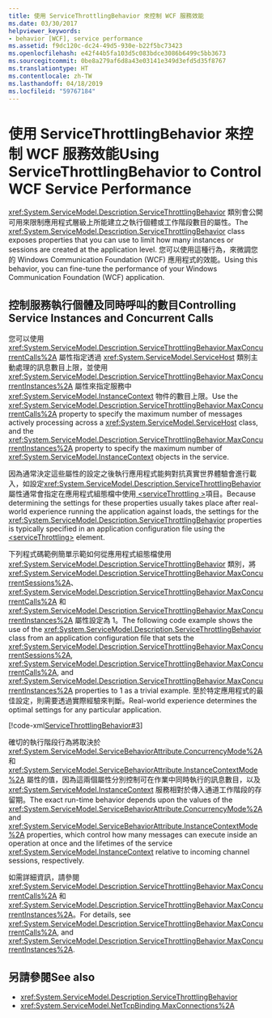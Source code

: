 ```yaml
---
title: 使用 ServiceThrottlingBehavior 來控制 WCF 服務效能
ms.date: 03/30/2017
helpviewer_keywords:
- behavior [WCF], service performance
ms.assetid: f9dc120c-dc24-49d5-930e-b22f5bc73423
ms.openlocfilehash: e42f44b5fa103d5c083bdce3086b6499c5bb3673
ms.sourcegitcommit: 0be8a279af6d8a43e03141e349d3efd5d35f8767
ms.translationtype: HT
ms.contentlocale: zh-TW
ms.lasthandoff: 04/18/2019
ms.locfileid: "59767184"
---
```

# <a name="using-servicethrottlingbehavior-to-control-wcf-service-performance"></a><span data-ttu-id="b4763-102">使用 ServiceThrottlingBehavior 來控制 WCF 服務效能</span><span class="sxs-lookup"><span data-stu-id="b4763-102">Using ServiceThrottlingBehavior to Control WCF Service Performance</span></span>
<span data-ttu-id="b4763-103"><xref:System.ServiceModel.Description.ServiceThrottlingBehavior> 類別會公開可用來限制應用程式層級上所能建立之執行個體或工作階段數目的屬性。</span><span class="sxs-lookup"><span data-stu-id="b4763-103">The <xref:System.ServiceModel.Description.ServiceThrottlingBehavior> class exposes properties that you can use to limit how many instances or sessions are created at the application level.</span></span> <span data-ttu-id="b4763-104">您可以使用這種行為，來微調您的 Windows Communication Foundation (WCF) 應用程式的效能。</span><span class="sxs-lookup"><span data-stu-id="b4763-104">Using this behavior, you can fine-tune the performance of your Windows Communication Foundation (WCF) application.</span></span>  
  
## <a name="controlling-service-instances-and-concurrent-calls"></a><span data-ttu-id="b4763-105">控制服務執行個體及同時呼叫的數目</span><span class="sxs-lookup"><span data-stu-id="b4763-105">Controlling Service Instances and Concurrent Calls</span></span>  
 <span data-ttu-id="b4763-106">您可以使用 <xref:System.ServiceModel.Description.ServiceThrottlingBehavior.MaxConcurrentCalls%2A> 屬性指定透過 <xref:System.ServiceModel.ServiceHost> 類別主動處理的訊息數目上限，並使用 <xref:System.ServiceModel.Description.ServiceThrottlingBehavior.MaxConcurrentInstances%2A> 屬性來指定服務中 <xref:System.ServiceModel.InstanceContext> 物件的數目上限。</span><span class="sxs-lookup"><span data-stu-id="b4763-106">Use the <xref:System.ServiceModel.Description.ServiceThrottlingBehavior.MaxConcurrentCalls%2A> property to specify the maximum number of messages actively processing across a <xref:System.ServiceModel.ServiceHost> class, and the <xref:System.ServiceModel.Description.ServiceThrottlingBehavior.MaxConcurrentInstances%2A> property to specify the maximum number of <xref:System.ServiceModel.InstanceContext> objects in the service.</span></span>  
  
 <span data-ttu-id="b4763-107">因為通常決定這些屬性的設定之後執行應用程式能夠對抗真實世界體驗會進行載入，如設定<xref:System.ServiceModel.Description.ServiceThrottlingBehavior>屬性通常會指定在應用程式組態檔中使用[ \<serviceThrottling >](../../../../docs/framework/configure-apps/file-schema/wcf/servicethrottling.md)項目。</span><span class="sxs-lookup"><span data-stu-id="b4763-107">Because determining the settings for these properties usually takes place after real-world experience running the application against loads, the settings for the <xref:System.ServiceModel.Description.ServiceThrottlingBehavior> properties is typically specified in an application configuration file using the [\<serviceThrottling>](../../../../docs/framework/configure-apps/file-schema/wcf/servicethrottling.md) element.</span></span>  
  
 <span data-ttu-id="b4763-108">下列程式碼範例簡單示範如何從應用程式組態檔使用 <xref:System.ServiceModel.Description.ServiceThrottlingBehavior> 類別，將 <xref:System.ServiceModel.Description.ServiceThrottlingBehavior.MaxConcurrentSessions%2A>、<xref:System.ServiceModel.Description.ServiceThrottlingBehavior.MaxConcurrentCalls%2A> 和 <xref:System.ServiceModel.Description.ServiceThrottlingBehavior.MaxConcurrentInstances%2A> 屬性設定為 1。</span><span class="sxs-lookup"><span data-stu-id="b4763-108">The following code example shows the use of the <xref:System.ServiceModel.Description.ServiceThrottlingBehavior> class from an application configuration file that sets the <xref:System.ServiceModel.Description.ServiceThrottlingBehavior.MaxConcurrentSessions%2A>, <xref:System.ServiceModel.Description.ServiceThrottlingBehavior.MaxConcurrentCalls%2A>, and <xref:System.ServiceModel.Description.ServiceThrottlingBehavior.MaxConcurrentInstances%2A> properties to 1 as a trivial example.</span></span> <span data-ttu-id="b4763-109">至於特定應用程式的最佳設定，則需要透過實際經驗來判斷。</span><span class="sxs-lookup"><span data-stu-id="b4763-109">Real-world experience determines the optimal settings for any particular application.</span></span>  
  
 [!code-xml[ServiceThrottlingBehavior#3](../../../../samples/snippets/csharp/VS_Snippets_CFX/servicethrottlingbehavior/cs/hostapplication.exe.config#3)]  
  
 <span data-ttu-id="b4763-110">確切的執行階段行為將取決於 <xref:System.ServiceModel.ServiceBehaviorAttribute.ConcurrencyMode%2A> 和 <xref:System.ServiceModel.ServiceBehaviorAttribute.InstanceContextMode%2A> 屬性的值，因為這兩個屬性分別控制可在作業中同時執行的訊息數目，以及 <xref:System.ServiceModel.InstanceContext> 服務相對於傳入通道工作階段的存留期。</span><span class="sxs-lookup"><span data-stu-id="b4763-110">The exact run-time behavior depends upon the values of the <xref:System.ServiceModel.ServiceBehaviorAttribute.ConcurrencyMode%2A> and <xref:System.ServiceModel.ServiceBehaviorAttribute.InstanceContextMode%2A> properties, which control how many messages can execute inside an operation at once and the lifetimes of the service <xref:System.ServiceModel.InstanceContext> relative to incoming channel sessions, respectively.</span></span>  
  
 <span data-ttu-id="b4763-111">如需詳細資訊，請參閱 <xref:System.ServiceModel.Description.ServiceThrottlingBehavior.MaxConcurrentCalls%2A> 和 <xref:System.ServiceModel.Description.ServiceThrottlingBehavior.MaxConcurrentInstances%2A>。</span><span class="sxs-lookup"><span data-stu-id="b4763-111">For details, see <xref:System.ServiceModel.Description.ServiceThrottlingBehavior.MaxConcurrentCalls%2A>, and <xref:System.ServiceModel.Description.ServiceThrottlingBehavior.MaxConcurrentInstances%2A>.</span></span>  
  
## <a name="see-also"></a><span data-ttu-id="b4763-112">另請參閱</span><span class="sxs-lookup"><span data-stu-id="b4763-112">See also</span></span>

- <xref:System.ServiceModel.Description.ServiceThrottlingBehavior>
- <xref:System.ServiceModel.NetTcpBinding.MaxConnections%2A>

